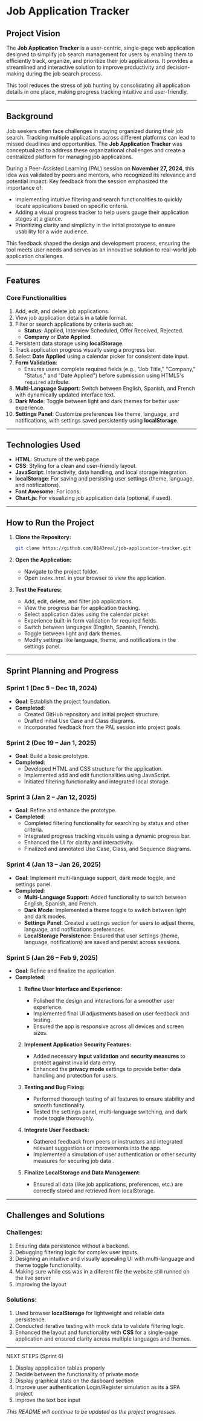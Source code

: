 

# Job Application Tracker

## Project Vision
The **Job Application Tracker** is a user-centric, single-page web application designed to simplify job search management for users by enabling them to efficiently track, organize, and prioritize their job applications. It provides a streamlined and interactive solution to improve productivity and decision-making during the job search process.

This tool reduces the stress of job hunting by consolidating all application details in one place, making progress tracking intuitive and user-friendly.

---

## Background
Job seekers often face challenges in staying organized during their job search. Tracking multiple applications across different platforms can lead to missed deadlines and opportunities. The **Job Application Tracker** was conceptualized to address these organizational challenges and create a centralized platform for managing job applications.

During a Peer-Assisted Learning (PAL) session on **November 27, 2024**, this idea was validated by peers and mentors, who recognized its relevance and potential impact. Key feedback from the session emphasized the importance of:
- Implementing intuitive filtering and search functionalities to quickly locate applications based on specific criteria.
- Adding a visual progress tracker to help users gauge their application stages at a glance.
- Prioritizing clarity and simplicity in the initial prototype to ensure usability for a wide audience.

This feedback shaped the design and development process, ensuring the tool meets user needs and serves as an innovative solution to real-world job application challenges.

---

## Features

### **Core Functionalities**
1. Add, edit, and delete job applications.
2. View job application details in a table format.
3. Filter or search applications by criteria such as:
   - **Status**: Applied, Interview Scheduled, Offer Received, Rejected.
   - **Company** or **Date Applied**.
4. Persistent data storage using **localStorage**.
5. Track application progress visually using a progress bar.
6. Select **Date Applied** using a calendar picker for consistent date input.
7. **Form Validation**:
   - Ensures users complete required fields (e.g., "Job Title," "Company," "Status," and "Date Applied") before submission using HTML5's `required` attribute.
8. **Multi-Language Support**: Switch between English, Spanish, and French with dynamically updated interface text.
9. **Dark Mode**: Toggle between light and dark themes for better user experience.
10. **Settings Panel**: Customize preferences like theme, language, and notifications, with settings saved persistently using **localStorage**.

---

## Technologies Used
- **HTML**: Structure of the web page.
- **CSS**: Styling for a clean and user-friendly layout.
- **JavaScript**: Interactivity, data handling, and local storage integration.
- **localStorage**: For saving and persisting user settings (theme, language, and notifications).
- **Font Awesome**: For icons.
- **Chart.js**: For visualizing job application data (optional, if used).

---

## How to Run the Project
1. **Clone the Repository:**
   ```bash
   git clone https://github.com/B143real/job-application-tracker.git
   ```
2. **Open the Application:**
   - Navigate to the project folder.
   - Open `index.html` in your browser to view the application.

3. **Test the Features:**
   - Add, edit, delete, and filter job applications.
   - View the progress bar for application tracking.
   - Select application dates using the calendar picker.
   - Experience built-in form validation for required fields.
   - Switch between languages (English, Spanish, French).
   - Toggle between light and dark themes.
   - Modify settings like language, theme, and notifications in the settings panel.

---

## Sprint Planning and Progress

### **Sprint 1 (Dec 5 – Dec 18, 2024)**
- **Goal**: Establish the project foundation.
- **Completed**:
  - Created GitHub repository and initial project structure.
  - Drafted initial Use Case and Class diagrams.
  - Incorporated feedback from the PAL session into project goals.

### **Sprint 2 (Dec 19 – Jan 1, 2025)**
- **Goal**: Build a basic prototype.
- **Completed**:
  - Developed HTML and CSS structure for the application.
  - Implemented add and edit functionalities using JavaScript.
  - Initiated filtering functionality and integrated local storage.

### **Sprint 3 (Jan 2 – Jan 12, 2025)**
- **Goal**: Refine and enhance the prototype.
- **Completed**:
  - Completed filtering functionality for searching by status and other criteria.
  - Integrated progress tracking visuals using a dynamic progress bar.
  - Enhanced the UI for clarity and interactivity.
  - Finalized and annotated Use Case, Class, and Sequence diagrams.

### **Sprint 4 (Jan 13 – Jan 26, 2025)**
- **Goal**: Implement multi-language support, dark mode toggle, and settings panel.
- **Completed**:
  - **Multi-Language Support**: Added functionality to switch between English, Spanish, and French.
  - **Dark Mode**: Implemented a theme toggle to switch between light and dark modes.
  - **Settings Panel**: Created a settings section for users to adjust theme, language, and notifications preferences.
  - **LocalStorage Persistence**: Ensured that user settings (theme, language, notifications) are saved and persist across sessions.

### **Sprint 5 (Jan 26 – Feb 9, 2025)**
- **Goal**: Refine and finalize the application.
- **Completed**:
  1. **Refine User Interface and Experience:**
     - Polished the design and interactions for a smoother user experience.
     - Implemented final UI adjustments based on user feedback and testing.
     - Ensured the app is responsive across all devices and screen sizes.

  2. **Implement Application Security Features:**
     - Added necessary **input validation** and **security measures** to protect against invalid data entry.
     - Enhanced the **privacy mode** settings to provide better data handling and protection for users.

  3. **Testing and Bug Fixing:**
     - Performed thorough testing of all features to ensure stability and smooth functionality.
     - Tested the settings panel, multi-language switching, and dark mode toggle thoroughly.

  4. **Integrate User Feedback:**
     - Gathered feedback from peers or instructors and integrated relevant suggestions or improvements into the app.
     - Implemented a simulation of user authentication or other security measures for securing job data .

  5. **Finalize LocalStorage and Data Management:**
     - Ensured all data (like job applications, preferences, etc.) are correctly stored and retrieved from localStorage.

---

## Challenges and Solutions

### **Challenges:**
1. Ensuring data persistence without a backend.
2. Debugging filtering logic for complex user inputs.
3. Designing an intuitive and visually appealing UI with multi-language and theme toggle functionality.
4. Making sure while css was in a diferent file the website still runned on the live server
5. Improving the layout 

### **Solutions:**
1. Used browser **localStorage** for lightweight and reliable data persistence.
2. Conducted iterative testing with mock data to validate filtering logic.
3. Enhanced the layout and functionality with **CSS** for a single-page application and ensured clarity across multiple languages and themes.

---
NEXT STEPS (Sprint 6)
1. Display appplication tables properly
2. Decide between the functionality of private mode
3. Display graphical stats on the dasboard section 
4. Improve user authentication Login/Register simulation as its a SPA project
5. improve the text box input

*This README will continue to be updated as the project progresses.*
```

